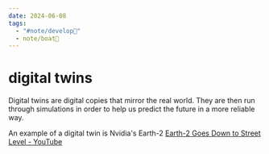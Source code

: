 ```yaml
---
date: 2024-06-08
tags:
  - "#note/develop🍃"
  - note/boat🚤
---
```

# digital twins

Digital twins are digital copies that mirror the real world. They are then run through simulations in order to help us predict the future in a more reliable way.

An example of a digital twin is Nvidia's Earth-2
[Earth-2 Goes Down to Street Level - YouTube](https://www.youtube.com/watch?v=ALigJ5xguMw) 

